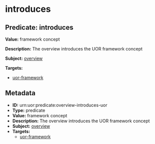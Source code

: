 # introduces

## Predicate: introduces

**Value:** framework concept

**Description:** The overview introduces the UOR framework concept

**Subject:** [overview](../Concepts/overview.md)

**Targets:**

- [uor-framework](../Concepts/uor-framework.md)

## Metadata

- **ID:** urn:uor:predicate:overview-introduces-uor
- **Type:** predicate
- **Value:** framework concept
- **Description:** The overview introduces the UOR framework concept
- **Subject:** [overview](../Concepts/overview.md)
- **Targets:**
  - [uor-framework](../Concepts/uor-framework.md)
